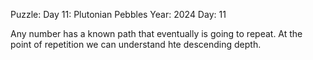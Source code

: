 Puzzle: Day 11: Plutonian Pebbles
Year: 2024
Day: 11

Any number has a known path that eventually is going to repeat.  At the point of repetition we can understand hte descending depth.

